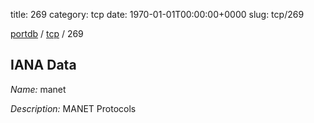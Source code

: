 title: 269
category: tcp
date: 1970-01-01T00:00:00+0000
slug: tcp/269

[portdb](/) / [tcp](/category/tcp.html) / 269


## IANA Data

_Name:_ manet

_Description:_ MANET Protocols

